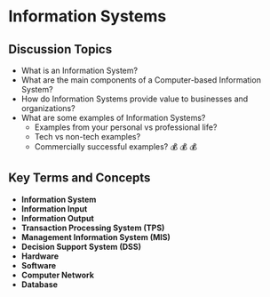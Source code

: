 # Information Systems

## Discussion Topics

  + What is an Information System?
  + What are the main components of a Computer-based Information System?
  + How do Information Systems provide value to businesses and organizations?
  + What are some examples of Information Systems?
    + Examples from your personal vs professional life?
    + Tech vs non-tech examples?
    + Commercially successful examples? :moneybag: :moneybag: :moneybag:

## Key Terms and Concepts

  + **Information System**
  + **Information Input**
  + **Information Output**
  + **Transaction Processing System (TPS)**
  + **Management Information System (MIS)**
  + **Decision Support System (DSS)**
  + **Hardware**
  + **Software**
  + **Computer Network**
  + **Database**
